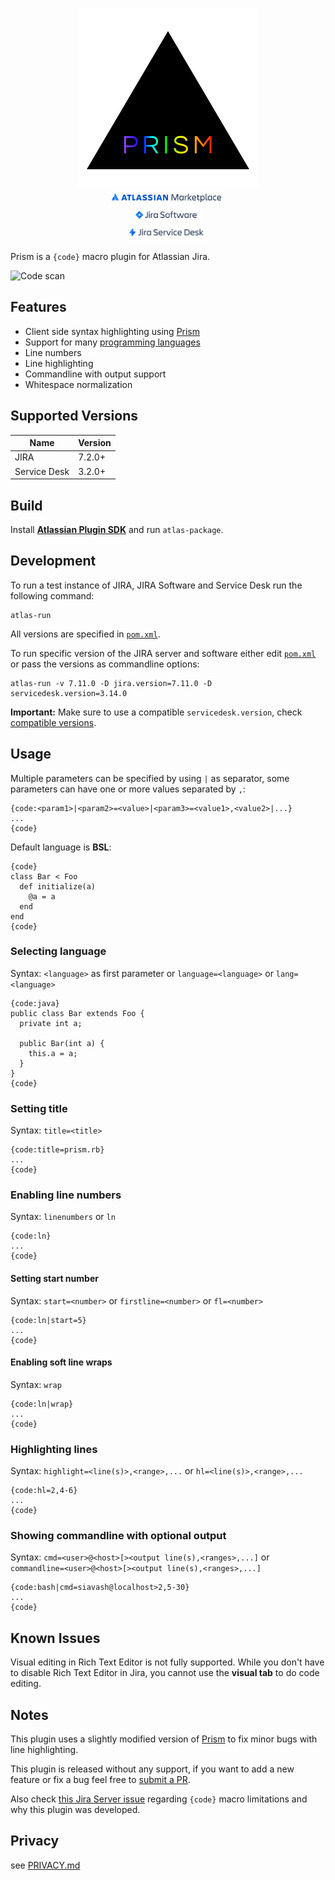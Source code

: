 <p>
  <a href="https://marketplace.atlassian.com/plugins/com.catawiki.jira.prism">
    <div align="center">
      <div>
        <img src="src/main/resources/images/logo.svg"/>
      </div>
      <div>
        <img height="25" src="src/main/resources/images/marketplace.svg"/>
      </div>
      <div>
        <img height="25" src="src/main/resources/images/jira-software.svg"/>
      </div>
      <div>
        <img height="25" src="src/main/resources/images/jira-service-desk.svg"/>
      </div>
    </div>
  </a>
</p>

Prism is a `{code}` macro plugin for Atlassian Jira.

![Code scan](https://github.com/siavashs/Prism/workflows/Code%20scan/badge.svg)

## Features
* Client side syntax highlighting using [Prism](http://prismjs.com/)
* Support for many [programming languages](http://prismjs.com/#languages-list)
* Line numbers
* Line highlighting
* Commandline with output support
* Whitespace normalization

## Supported Versions

| Name         | Version
|--------------|-----------------
| JIRA         | 7.2.0+
| Service Desk | 3.2.0+

## Build
Install [**Atlassian Plugin SDK**](https://developer.atlassian.com/docs/getting-started/set-up-the-atlassian-plugin-sdk-and-build-a-project/install-the-atlassian-sdk-on-a-linux-or-mac-system) and run `atlas-package`.

## Development
To run a test instance of JIRA, JIRA Software and Service Desk run the following command:
```shell
atlas-run
```
All versions are specified in [`pom.xml`](./pom.ml).

To run specific version of the JIRA server and software either edit [`pom.xml`](./pom.ml) or pass the versions as commandline options:
```shell
atlas-run -v 7.11.0 -D jira.version=7.11.0 -D servicedesk.version=3.14.0
```
**Important:** Make sure to use a compatible `servicedesk.version`, check [compatible versions](https://marketplace.atlassian.com/apps/1213632/jira-service-desk/version-history).

## Usage

Multiple parameters can be specified by using `|` as separator, some parameters can have one or more values separated by `,`:

```
{code:<param1>|<param2>=<value>|<param3>=<value1>,<value2>|...}
...
{code}
```

Default language is **BSL**:

```
{code}
class Bar < Foo
  def initialize(a)
    @a = a
  end
end
{code}
```

### Selecting language
Syntax: `<language>` as first parameter or `language=<language>` or `lang=<language>`

```
{code:java}
public class Bar extends Foo {
  private int a;

  public Bar(int a) {
    this.a = a;
  }
}
{code}
```

### Setting title
Syntax: `title=<title>`

```
{code:title=prism.rb}
...
{code}
```

### Enabling line numbers
Syntax: `linenumbers` or `ln`

```
{code:ln}
...
{code}
```

#### Setting start number
Syntax: `start=<number>` or `firstline=<number>` or `fl=<number>`

```
{code:ln|start=5}
...
{code}
```

#### Enabling soft line wraps
Syntax: `wrap`

```
{code:ln|wrap}
...
{code}
```

### Highlighting lines
Syntax: `highlight=<line(s)>,<range>,...` or `hl=<line(s)>,<range>,...`

```
{code:hl=2,4-6}
...
{code}
```

### Showing commandline with optional output
Syntax: `cmd=<user>@<host>[><output line(s),<ranges>,...]` or `commandline=<user>@<host>[><output line(s),<ranges>,...]`

```
{code:bash|cmd=siavash@localhost>2,5-30}
...
{code}
```

## Known Issues
Visual editing in Rich Text Editor is not fully supported. While you don't have to disable Rich Text Editor in Jira, you cannot use the **visual tab** to do code editing.

## Notes
This plugin uses a slightly modified version of [Prism](http://prismjs.com/) to fix minor bugs with line highlighting.

This plugin is released without any support, if you want to add a new feature or fix a bug feel free to [submit a PR](https://github.com/siavashs/Prism/pull/new/master).

Also check [this Jira Server issue](https://jira.atlassian.com/browse/JRASERVER-21067) regarding `{code}` macro limitations and why this plugin was developed.

## Privacy
see [PRIVACY.md](PRIVACY.md)
